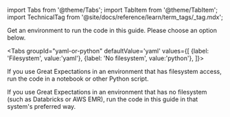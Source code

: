 import Tabs from '@theme/Tabs';
import TabItem from '@theme/TabItem';
import TechnicalTag from '@site/docs/reference/learn/term_tags/_tag.mdx';

Get an environment to run the code in this guide. Please choose an option below.

<Tabs
groupId="yaml-or-python"
defaultValue='yaml'
values={[
{label: 'Filesystem', value:'yaml'},
{label: 'No filesystem', value:'python'},
]}>

<TabItem value="yaml">

If you use Great Expectations in an environment that has filesystem access, run the code in a notebook or other Python script.

</TabItem>
<TabItem value="python">

If you use Great Expectations in an environment that has no filesystem (such as Databricks or AWS EMR), run the code in
this guide in that system's preferred way.

</TabItem>

</Tabs>
